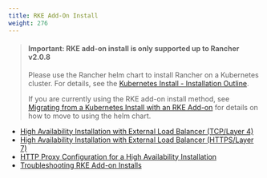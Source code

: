 ```yaml
---
title: RKE Add-On Install
weight: 276
---
```


> #### **Important: RKE add-on install is only supported up to Rancher v2.0.8**
>
>Please use the Rancher helm chart to install Rancher on a Kubernetes cluster. For details, see the [Kubernetes Install - Installation Outline]({{<baseurl>}}/rancher/v2.x/en/installation/options/helm2/#installation-outline).
>
>If you are currently using the RKE add-on install method, see [Migrating from a Kubernetes Install with an RKE Add-on]({{<baseurl>}}/rancher/v2.x/en/upgrades/upgrades/migrating-from-rke-add-on/) for details on how to move to using the helm chart.


* [High Availability Installation with External Load Balancer (TCP/Layer 4)]({{<baseurl>}}/rancher/v2.x/en/installation/options/helm2/rke-add-on/layer-4-lb)
* [High Availability Installation with External Load Balancer (HTTPS/Layer 7)]({{<baseurl>}}/rancher/v2.x/en/installation/options/helm2/rke-add-on/layer-7-lb)
* [HTTP Proxy Configuration for a High Availability Installation]({{<baseurl>}}/rancher/v2.x/en/installation/options/helm2/rke-add-on/proxy/)
* [Troubleshooting RKE Add-on Installs]({{<baseurl>}}/rancher/v2.x/en/installation/options/helm2/rke-add-on/troubleshooting/)
